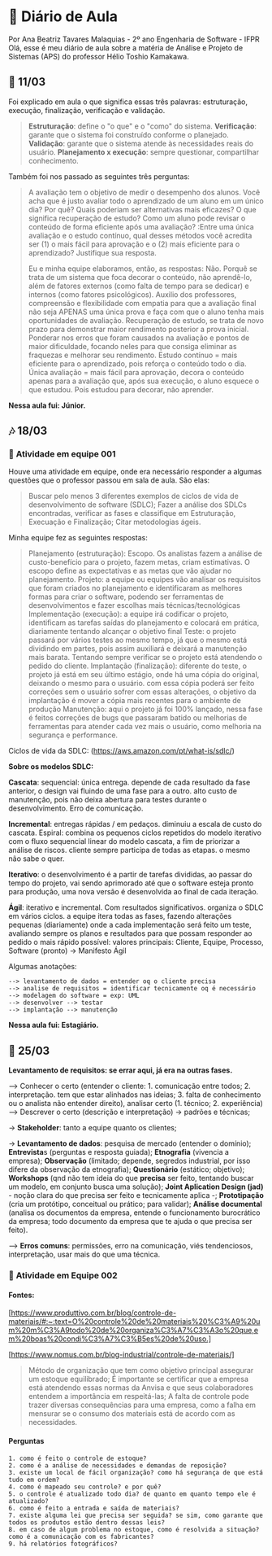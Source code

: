 # 📔 Diário de Aula

Por Ana Beatriz Tavares Malaquias - 2º ano Engenharia de Software - IFPR
Olá, esse é meu diário de aula sobre a matéria de Análise e Projeto de Sistemas (APS) do professor Hélio Toshio Kamakawa.

## 🎋 11/03

Foi explicado em aula o que significa essas três palavras: estruturação, execução, finalização, verificação e validação.

> **Estruturação**: define o "o que" e o "como" do sistema.
> **Verificação**: garante que o sistema foi construído conforme o planejado.
> **Validação**: garante que o sistema atende às necessidades reais do usuário.
> **Planejamento x execução**: sempre questionar, compartilhar conhecimento.

Também foi nos passado as seguintes três perguntas:

> A avaliação tem o objetivo de medir o desempenho dos alunos. Você acha que é justo avaliar todo o aprendizado de um aluno em um único dia? Por quê? Quais poderiam ser alternativas mais eficazes?
> O que significa recuperação de estudo? Como um aluno pode revisar o conteúdo de forma eficiente após uma avaliação?
> :Entre uma única avaliação e o estudo contínuo, qual desses métodos você acredita ser (1) o mais fácil para aprovação e o (2) mais eficiente para o aprendizado? Justifique sua resposta.
>
> Eu e minha equipe elaboramos, então, as respostas:
> Não. Porquê se trata de um sistema que foca decorar o conteúdo, não aprendê-lo, além de fatores externos (como falta de tempo para se dedicar) e internos (como fatores psicológicos). Auxilio dos professores, compreensão e flexibilidade com empatia para que a avaliação final não seja APENAS uma única prova e faça com que o aluno tenha mais oportunidades de avaliação.
> Recuperação de estudo, se trata de novo prazo para demonstrar maior rendimento posterior a prova inicial. Ponderar nos erros que foram causados na avaliação e pontos de maior dificuldade, focando neles para que consiga eliminar as fraquezas e melhorar seu rendimento.
> Estudo contínuo = mais eficiente para o aprendizado, pois reforça o conteúdo todo o dia. Única avaliação = mais fácil para aprovação, decora o conteúdo apenas para a avaliação que, após sua execução, o aluno esquece o que estudou. Pois estudou para decorar, não aprender.

**Nessa aula fui: Júnior.**

## 🎶 18/03

### 👥 **Atividade em equipe 001**

Houve uma atividade em equipe, onde era necessário responder a algumas questões que o professor passou em sala de aula. São elas:

> Buscar pelo menos 3 diferentes exemplos de ciclos de vida de desenvolvimento de software (SDLC);
> Fazer a análise dos SDLCs encontradas, verificar as fases e classifique em Estruturação, Execuação e Finalização;
> Citar metodologias ágeis.

Minha equipe fez as seguintes respostas:

> Planejamento (estruturação): Escopo. Os analistas fazem a análise de custo-benefício para o projeto, fazem metas, criam estimativas. O escopo define as expectativas e as metas que vão ajudar no planejamento.
> Projeto: a equipe ou equipes vão analisar os requisitos que foram criados no planejamento e identificaram as melhores formas para criar o software, podendo ser ferramentas de desenvolvimentos e fazer escolhas mais técnicas/tecnológicas
> Implementação (execução): a equipe irá codificar o projeto, identificam as tarefas saídas do planejamento e colocará em prática, diariamente tentando alcançar o objetivo final
> Teste: o projeto passará por vários testes ao mesmo tempo, já que o mesmo está dividindo em partes, pois assim auxiliará e deixará a manutenção mais barata. Tentando sempre verificar se o projeto está atendendo o pedido do cliente.
> Implantação (finalização): diferente do teste, o projeto já está em seu último estágio, onde há uma cópia do original, deixando o mesmo para o usuário. com essa cópia poderá ser feito correções sem o usuário sofrer com essas alterações, o objetivo da implantação é mover a cópia mais recentes para o ambiente de produção
> Manutenção: aqui o projeto já foi 100% lançado, nessa fase é feitos correções de bugs que passaram batido ou melhorias de ferramentas para atender cada vez mais o usuário, como melhoria na segurança e performance.

Ciclos de vida da SDLC: (https://aws.amazon.com/pt/what-is/sdlc/)

**Sobre os modelos SDLC:**

**Cascata**: sequencial: única entrega. depende de cada resultado da fase anterior, o design vai fluindo de uma fase para a outro. alto custo de manutenção, pois não deixa abertura para testes durante o desenvolvimento. Erro de comunicação.

**Incremental**: entregas rápidas / em pedaços. diminuiu a escala de custo do cascata.
Espiral: combina os pequenos ciclos repetidos do modelo iterativo com o fluxo sequencial linear do modelo cascata, a fim de priorizar a análise de riscos. cliente sempre participa de todas as etapas. o mesmo não sabe o quer.

**Iterativo**: o desenvolvimento é a partir de tarefas divididas, ao passar do tempo do projeto, vai sendo aprimorado até que o software esteja pronto para produção, uma nova versão é desenvolvida ao final de cada iteração.

**Ágil**: iterativo e incremental. Com resultados significativos. organiza o SDLC em vários ciclos. a equipe itera todas as fases, fazendo alterações pequenas (diariamente) onde a cada implementação será feito um teste, avaliando sempre os planos e resultados para que possam responder ao pedido o mais rápido possível: valores principais: Cliente, Equipe, Processo, Software (pronto) -> Manifesto Ágil

Algumas anotações:

```
--> levantamento de dados = entender oq o cliente precisa
--> analise de requisitos = identificar tecnicamente oq é necessário
--> modelagem do software = exp: UML
--> desenvolver --> testar
--> implantação --> manutenção
```

**Nessa aula fui: Estagiário.**

## 👾 25/03

**Levantamento de requisitos: se errar aqui, já era na outras fases.**

--> Conhecer o certo (entender o cliente: 1. comunicação entre todos; 2. interpretação. tem que estar alinhados nas ideias; 3. falta de conhecimento ou o analista não entender direito), analisar certo (1. técnico; 2. experiência)
--> Descrever o certo (descrição e interpretação) -> padrões e técnicas;

-> **Stakeholder**: tanto a equipe quanto os clientes;

-> **Levantamento de dados**: pesquisa de mercado (entender o domínio);
**Entrevista**s (perguntas e resposta guiada); **Etnografia** (vivencia a empresa); **Observação** (limitado;
depende, segredos industrial, por isso difere da observação
da etnografia); **Questionário** (estático; objetivo); **Workshops** (qnd não tem ideia do que **precisa** ser feito,
tentando buscar um modelo, em conjunto busca uma solução); **Joint Aplication Design (jad)** - noção clara do que precisa ser feito e tecnicamente aplica -;
**Prototipação** (cria um protótipo, conceitual ou prático; para validar); **Análise documental** (analisa os documentos da empresa,
entende o funcionamento burocrático da empresa; todo documento da empresa que te ajuda o que precisa ser feito).

--> **Erros comuns**: permissões, erro na comunicação, viés tendenciosos, interpretação, usar mais do que uma técnica.

### 👥 **Atividade em Equipe 002**

#### Fontes:

[https://www.produttivo.com.br/blog/controle-de-materiais/#:~:text=O%20controle%20de%20materiais%20%C3%A9%20um%20m%C3%A9todo%20de%20organiza%C3%A7%C3%A3o%20que,em%20boas%20condi%C3%A7%C3%B5es%20de%20uso.]

[https://www.nomus.com.br/blog-industrial/controle-de-materiais/]

> Método de organização que tem como objetivo principal assegurar um estoque equilibrado;
> É importante se certificar que a empresa está atendendo essas normas da Anvisa e que seus colaboradores entendem a importância em respeitá-las;
> A falta de controle pode trazer diversas consequências para uma empresa, como a falha em mensurar se o consumo dos materiais está de acordo com as necessidades.

#### Perguntas

```
1. como é feito o controle de estoque?
2. como é a análise de necessidades e demandas de reposição?
3. existe um local de fácil organização? como há segurança de que está tudo em ordem?
4. como é mapeado seu controle? e por quê?
5. o controle é atualizado todo dia? de quanto em quanto tempo ele é atualizado?
6. como é feito a entrada e saída de materiais?
7. existe alguma lei que precisa ser seguida? se sim, como garante que todos os produtos estão dentro dessas leis?
8. em caso de algum problema no estoque, como é resolvida a situação? como é a comunicação com os fabricantes?
9. há relatórios fotográficos?
```
